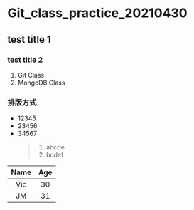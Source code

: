 # Git_class_practice_20210430
## test title 1
### test title 2
1. Git Class
2. MongoDB Class

### 排版方式
- 12345
- 23456
- 34567
  > 1. abcde
  > 2. bcdef

|Name|Age|
|:----:|:---:|
|Vic|30|
|JM|31|
